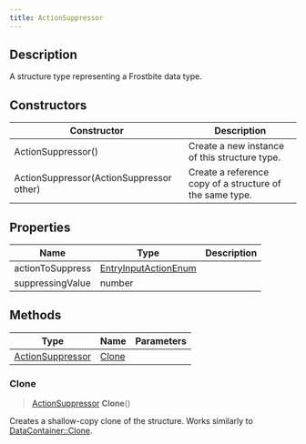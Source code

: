 ```yaml
---
title: ActionSuppressor
---
```

## Description

A structure type representing a Frostbite data type.

## Constructors

| Constructor                              | Description                                              |
| ---------------------------------------- | -------------------------------------------------------- |
| ActionSuppressor()                       | Create a new instance of this structure type.            |
| ActionSuppressor(ActionSuppressor other) | Create a reference copy of a structure of the same type. |

## Properties

| Name             | Type                                         | Description |
| ---------------- | -------------------------------------------- | ----------- |
| actionToSuppress | [EntryInputActionEnum](EntryInputActionEnum) |             |
| suppressingValue | number                                       |             |

## Methods

| Type                                 | Name            | Parameters |
| ------------------------------------ | --------------- | ---------- |
| [ActionSuppressor](ActionSuppressor) | [Clone](#clone) |            |

### Clone

> [ActionSuppressor](ActionSuppressor) **Clone**()

Creates a shallow-copy clone of the structure. Works similarly to [DataContainer::Clone](/vext/ref/shared/class/datacontainer#clone).
